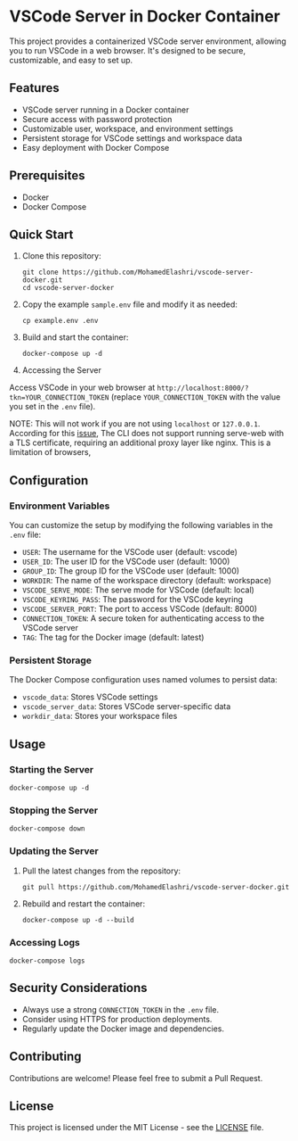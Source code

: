 # VSCode Server in Docker Container

This project provides a containerized VSCode server environment, allowing you to run VSCode in a web browser. It's designed to be secure, customizable, and easy to set up.

## Features

- VSCode server running in a Docker container
- Secure access with password protection
- Customizable user, workspace, and environment settings
- Persistent storage for VSCode settings and workspace data
- Easy deployment with Docker Compose

## Prerequisites

- Docker
- Docker Compose

## Quick Start

1. Clone this repository:
   ```
   git clone https://github.com/MohamedElashri/vscode-server-docker.git
   cd vscode-server-docker
   ```

2. Copy the example `sample.env` file and modify it as needed:
   ```
   cp example.env .env
   ```

3. Build and start the container:
   ```
   docker-compose up -d
   ```

4.  Accessing the Server

Access VSCode in your web browser at `http://localhost:8000/?tkn=YOUR_CONNECTION_TOKEN` (replace `YOUR_CONNECTION_TOKEN` with the value you set in the `.env` file).

NOTE: This will not work if you are not using `localhost` or `127.0.0.1`. According for this [issue](https://github.com/microsoft/vscode/issues/191276), The CLI does not support running serve-web with a TLS certificate, requiring an additional proxy layer like nginx. This is a limitation of browsers, 

## Configuration

### Environment Variables

You can customize the setup by modifying the following variables in the `.env` file:

- `USER`: The username for the VSCode user (default: vscode)
- `USER_ID`: The user ID for the VSCode user (default: 1000)
- `GROUP_ID`: The group ID for the VSCode user (default: 1000)
- `WORKDIR`: The name of the workspace directory (default: workspace)
- `VSCODE_SERVE_MODE`: The serve mode for VSCode (default: local)
- `VSCODE_KEYRING_PASS`: The password for the VSCode keyring
- `VSCODE_SERVER_PORT`: The port to access VSCode (default: 8000)
- `CONNECTION_TOKEN`: A secure token for authenticating access to the VSCode server
- `TAG`: The tag for the Docker image (default: latest)

### Persistent Storage

The Docker Compose configuration uses named volumes to persist data:

- `vscode_data`: Stores VSCode settings
- `vscode_server_data`: Stores VSCode server-specific data
- `workdir_data`: Stores your workspace files

## Usage

### Starting the Server

```
docker-compose up -d
```

### Stopping the Server

```
docker-compose down
```

### Updating the Server

1. Pull the latest changes from the repository:
   ```
   git pull https://github.com/MohamedElashri/vscode-server-docker.git
   ```

2. Rebuild and restart the container:
   ```
   docker-compose up -d --build
   ```

### Accessing Logs

```
docker-compose logs
```

## Security Considerations

- Always use a strong `CONNECTION_TOKEN` in the `.env` file.
- Consider using HTTPS for production deployments.
- Regularly update the Docker image and dependencies.

## Contributing

Contributions are welcome! Please feel free to submit a Pull Request.

## License

This project is licensed under the MIT License - see the [LICENSE](LICENSE) file.